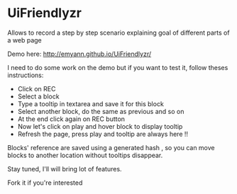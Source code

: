 UiFriendlyzr
============

Allows to record a step by step scenario explaining goal of different parts of a web page

Demo here: http://emyann.github.io/UiFriendlyzr/

I need to do some work on the demo but if you want to test it, follow theses instructions:
- Click on REC
- Select a block
- Type a tooltip in textarea and save it for this block
- Select another block, do the same as previous and so on
- At the end click again on REC button
- Now let's click on play and hover block to display tooltip
- Refresh the page, press play and tooltip are always here !!

Blocks' reference are saved using a generated hash , so you can move blocks to another location without tooltips disappear.

Stay tuned, I'll will bring lot of features.

Fork it if you're interested
